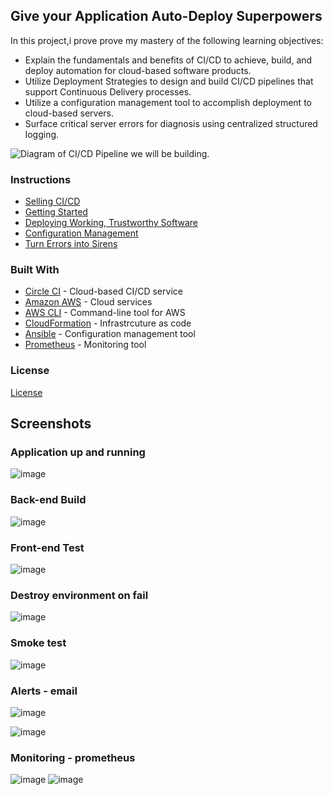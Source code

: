 
## Give your Application Auto-Deploy Superpowers

In this project,i prove prove my mastery of the following learning objectives:

- Explain the fundamentals and benefits of CI/CD to achieve, build, and deploy automation for cloud-based software products.
- Utilize Deployment Strategies to design and build CI/CD pipelines that support Continuous Delivery processes.
- Utilize a configuration management tool to accomplish deployment to cloud-based servers.
- Surface critical server errors for diagnosis using centralized structured logging.

![Diagram of CI/CD Pipeline we will be building.](udapeople.png)

### Instructions

* [Selling CI/CD](instructions/0-selling-cicd.md)
* [Getting Started](instructions/1-getting-started.md)
* [Deploying Working, Trustworthy Software](instructions/2-deploying-trustworthy-code.md)
* [Configuration Management](instructions/3-configuration-management.md)
* [Turn Errors into Sirens](instructions/4-turn-errors-into-sirens.md)

### Built With

- [Circle CI](www.circleci.com) - Cloud-based CI/CD service
- [Amazon AWS](https://aws.amazon.com/) - Cloud services
- [AWS CLI](https://aws.amazon.com/cli/) - Command-line tool for AWS
- [CloudFormation](https://aws.amazon.com/cloudformation/) - Infrastrcuture as code
- [Ansible](https://www.ansible.com/) - Configuration management tool
- [Prometheus](https://prometheus.io/) - Monitoring tool

### License
[License](LICENSE.md)

## Screenshots
### Application up and running
![image](https://user-images.githubusercontent.com/86717383/233176329-de0e4e05-8de6-40cc-a2ee-c60d7cc60f65.png)

### Back-end Build
![image](https://user-images.githubusercontent.com/86717383/233175818-b0f47312-ffa8-4995-9566-8e06ae7fb043.png)
### Front-end Test
![image](https://user-images.githubusercontent.com/86717383/233175996-d4136e16-9c4f-48c6-90ea-c8a5e29d2c3c.png)

### Destroy environment on fail
![image](https://user-images.githubusercontent.com/86717383/233173976-a52b7e78-b0bf-4cda-b61f-fbb69449a9f9.png)
### Smoke test
![image](https://user-images.githubusercontent.com/86717383/233174240-4d75d48b-a197-45e0-817a-710248feb60f.png)
### Alerts - email 
![image](https://user-images.githubusercontent.com/86717383/233174652-ab7a4832-6338-4171-ae51-373f7639ebd3.png)

![image](https://user-images.githubusercontent.com/86717383/233174874-c31acf3a-f5c0-4850-9d52-308000eac4d9.png)
### Monitoring - prometheus
![image](https://user-images.githubusercontent.com/86717383/233175322-0237534e-49b0-4e0f-921a-6bbc69d038bc.png)
![image](https://user-images.githubusercontent.com/86717383/233175486-f52debb4-1843-4d87-b3b2-dd34de227556.png)







